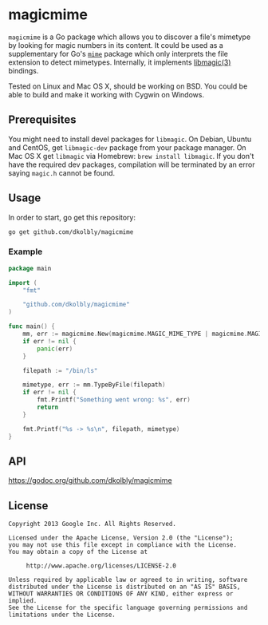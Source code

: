 # magicmime

`magicmime` is a Go package which allows you to discover a file's mimetype by looking for magic numbers in its content. It could be used as a supplementary for Go's [`mime`](http://golang.org/pkg/mime/) package which only interprets the file extension to detect mimetypes. Internally, it implements [libmagic(3)](http://linux.die.net/man/3/libmagic) bindings.

Tested on Linux and Mac OS X, should be working on BSD. You could be able to build and make it working with Cygwin on Windows.

## Prerequisites
You might need to install devel packages for `libmagic`. On Debian, Ubuntu and CentOS, get `libmagic-dev` package from your package manager. On Mac OS X get `libmagic` via Homebrew: `brew install libmagic`. If you don't have the required dev packages, compilation will be terminated by an error saying `magic.h` cannot be found.


## Usage
In order to start, go get this repository:

```golang
go get github.com/dkolbly/magicmime
```

### Example

```go
package main

import (
	"fmt"

	"github.com/dkolbly/magicmime"
)

func main() {
	mm, err := magicmime.New(magicmime.MAGIC_MIME_TYPE | magicmime.MAGIC_SYMLINK | magicmime.MAGIC_ERROR)
	if err != nil {
		panic(err)
	}

	filepath := "/bin/ls"

	mimetype, err := mm.TypeByFile(filepath)
	if err != nil {
		fmt.Printf("Something went wrong: %s", err)
		return
	}

	fmt.Printf("%s -> %s\n", filepath, mimetype)
}
```

## API

https://godoc.org/github.com/dkolbly/magicmime


## License
    Copyright 2013 Google Inc. All Rights Reserved.

    Licensed under the Apache License, Version 2.0 (the "License");
    you may not use this file except in compliance with the License.
    You may obtain a copy of the License at

         http://www.apache.org/licenses/LICENSE-2.0

    Unless required by applicable law or agreed to in writing, software
    distributed under the License is distributed on an "AS IS" BASIS,
    WITHOUT WARRANTIES OR CONDITIONS OF ANY KIND, either express or implied.
    See the License for the specific language governing permissions and
    limitations under the License.